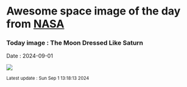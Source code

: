 
# Awesome space image of the day from [NASA](https://api.nasa.gov/)

### Today image : The Moon Dressed Like Saturn
Date : 2024-09-01

![](https://apod.nasa.gov/apod/image/2409/SaturnMoon_Sojuel_960.jpg)

<small>Latest update : Sun Sep  1 13:18:13 2024</small>
        